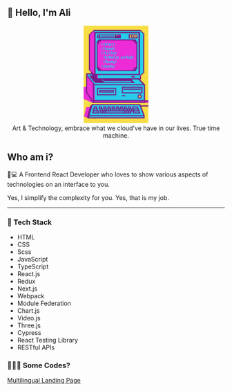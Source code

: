 ## 👀 Hello, I'm Ali
<div align="center">
    <img src="./images/y2k.jpeg" width="150" alt="Y2K Computer" />
    <br />
    <div align='center'>Art & Technology, embrace what we cloud've have in our lives. True time machine.</div>
</div>


<div align="left">

## Who am i?

🎨💻 A Frontend React Developer who loves to show various aspects of technologies on an interface to you.

Yes, I simplify the complexity for you. Yes, that is my job.

---

### 🧰 Tech Stack

- HTML
- CSS
- Scss
- JavaScript
- TypeScript
- React.js
- Redux
- Next.js
- Webpack
- Module Federation
- Chart.js
- Video.js
- Three.js
- Cypress
- React Testing Library
- RESTful APIs

### 👨🏻‍💻 Some Codes? 

<a href="https://github.com/aliNzLami/dreamNote"> Multilingual Landing Page </a>

</div>